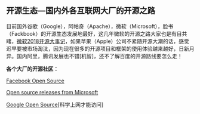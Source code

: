 ## 开源生态—国内外各互联网大厂的开源之路

目前国外谷歌（Google），阿帕奇（Apache），微软（Microsoft），脸书（Fackbook）的开源生态发展地最好，这几年微软的开源之路大家也是有目共睹，[微软2018开源大事记](https://www.oschina.net/news/103045/microsoft-2018-open-source-events-recap)，如果苹果（Apple）公司不紧随开源大潮的话，感觉迟早要被市场淘汰，因为现在很多的开源项目和框架的使用体验越来越好，日新月异。国内阿里，腾讯发展也不错[机智]，还不了解百度的开源路线要怎么走！



**各个大厂的开源社区：**

[Facebook Open Source](https://opensource.fb.com/)

[Open source releases from Microsoft](https://opensource.microsoft.com/)

[Google Open Source](https://opensource.google.com/)[科学上网才能访问]



